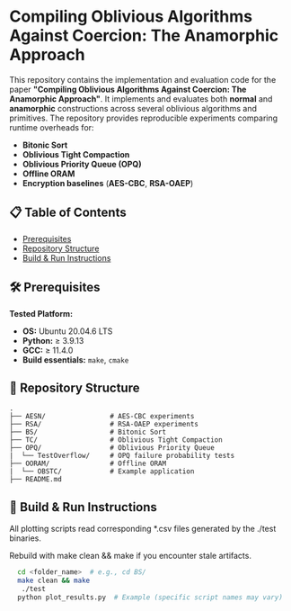 # Compiling Oblivious Algorithms Against Coercion: The Anamorphic Approach

This repository contains the implementation and evaluation code for the paper **"Compiling Oblivious Algorithms Against Coercion: The Anamorphic Approach"**. It implements and evaluates both **normal** and **anamorphic** constructions across several oblivious algorithms and primitives. The repository provides reproducible experiments comparing runtime overheads for:

- **Bitonic Sort**
- **Oblivious Tight Compaction**
- **Oblivious Priority Queue (OPQ)**
- **Offline ORAM**
- **Encryption baselines** (**AES-CBC**, **RSA-OAEP**)

## 📋 Table of Contents
- [Prerequisites](#-prerequisites)
- [Repository Structure](#-repository-structure)
- [Build & Run Instructions](#-build--run-instructions)



## 🛠 Prerequisites

**Tested Platform:**
- **OS:** Ubuntu 20.04.6 LTS  
- **Python:** ≥ 3.9.13  
- **GCC:** ≥ 11.4.0  
- **Build essentials:** `make`, `cmake`

## 📂 Repository Structure
```text
.
├── AESN/                # AES-CBC experiments
├── RSA/                 # RSA-OAEP experiments
├── BS/                  # Bitonic Sort
├── TC/                  # Oblivious Tight Compaction
├── OPQ/                 # Oblivious Priority Queue
|  └── TestOverflow/     # OPQ failure probability tests
├── OORAM/               # Offline ORAM
|  └── OBSTC/            # Example application
├── README.md
```

## 🔧 Build & Run Instructions
All plotting scripts read corresponding *.csv files generated by the ./test binaries.

Rebuild with make clean && make if you encounter stale artifacts.

```bash
  cd <folder_name>  # e.g., cd BS/
  make clean && make
   ./test
  python plot_results.py  # Example (specific script names may vary)
```

